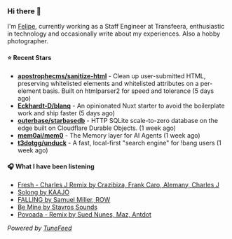 ### Hi there 👋

I'm [Felipe](https://felipevm.com), currently working as a Staff Engineer at Transfeera, enthusiastic in technology and occasionally write about my experiences. Also a hobby photographer.

#### ⭐ Recent Stars
- **[apostrophecms/sanitize-html](https://github.com/apostrophecms/sanitize-html)** - Clean up user-submitted HTML, preserving whitelisted elements and whitelisted attributes on a per-element basis. Built on htmlparser2 for speed and tolerance (5 days ago)
- **[Eckhardt-D/blanq](https://github.com/Eckhardt-D/blanq)** - An opinionated Nuxt starter to avoid the boilerplate work and ship faster (5 days ago)
- **[outerbase/starbasedb](https://github.com/outerbase/starbasedb)** - HTTP SQLite scale-to-zero database on the edge built on Cloudflare Durable Objects. (1 week ago)
- **[mem0ai/mem0](https://github.com/mem0ai/mem0)** - The Memory layer for AI Agents (1 week ago)
- **[t3dotgg/unduck](https://github.com/t3dotgg/unduck)** - A fast, local-first &#34;search engine&#34; for !bang users (1 week ago)

#### 🎧 What I have been listening
- [Fresh - Charles J Remix by Crazibiza, Frank Caro, Alemany, Charles J](https://open.spotify.com/track/5bAchusJf93PFaTKSA5o31)
- [Solong by KAAJO](https://open.spotify.com/track/07Mxu21oLznRItoo3WCVWB)
- [FALLING by Samuel Miller, ROW](https://open.spotify.com/track/6V30U9f4uRr4I8DG3hV4c2)
- [Be Mine by Stavros Sounds](https://open.spotify.com/track/6MtYGorreagjLLV9ouPLyD)
- [Povoada - Remix by Sued Nunes, Maz, Antdot](https://open.spotify.com/track/4y1Xc5sjKxBRObrIfXRYpS)

_Powered by [TuneFeed](https://tunefeed.app?ref=github.com)_
